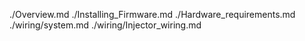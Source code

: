 ./Overview.md
./Installing_Firmware.md
./Hardware_requirements.md
./wiring/system.md
./wiring/Injector_wiring.md
